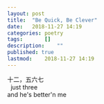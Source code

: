 ```yaml
---
layout: post
title: 	"Be Quick, Be Clever"
date:	2018-11-27 14:19
categories:	poetry
tags:		[] 
description: 	""
published: true
lastmod:	2018-11-27 14:19
---
```


<span class="cn-txt">十二，五六七</span><br>
&nbsp;&nbsp;just three<br>
and he's better'n me
